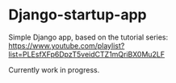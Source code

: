 # Django-startup-app
Simple Django app, based on the tutorial series: https://www.youtube.com/playlist?list=PLEsfXFp6DpzT5veidCTZ1mQriBX0Mu2LF

Currently work in progress.
